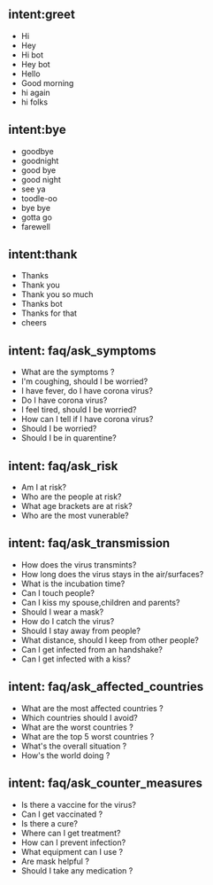 ## intent:greet
- Hi
- Hey
- Hi bot
- Hey bot
- Hello
- Good morning
- hi again
- hi folks

## intent:bye
- goodbye
- goodnight
- good bye
- good night
- see ya
- toodle-oo
- bye bye
- gotta go
- farewell

## intent:thank
- Thanks
- Thank you
- Thank you so much
- Thanks bot
- Thanks for that
- cheers


## intent: faq/ask_symptoms
- What are the symptoms ?
- I'm coughing, should I be worried? 
- I have fever, do I have corona virus? 
- Do I have corona virus? 
- I feel tired, should I be worried? 
- How can I tell if I have corona virus?  
- Should I be worried? 
- Should I be in quarentine? 

## intent: faq/ask_risk
- Am I at risk?
- Who are the people at risk? 
- What age brackets are at risk?
- Who are the most vunerable?

## intent: faq/ask_transmission
- How does the virus transmints? 
- How long does the virus stays in the air/surfaces?
- What is the incubation time?
- Can I touch people?
- Can I kiss my spouse,children and parents? 
- Should I wear a mask?
- How do I catch the virus?
- Should I stay away from people? 
- What distance, should I keep from other people? 
- Can I get infected from an handshake?
- Can I get infected with a kiss?


## intent: faq/ask_affected_countries
- What are the most affected countries ?
- Which countries should I avoid? 
- What are the worst countries ? 
- What are the top 5 worst countries ? 
- What's the overall situation ?
- How's the world doing ? 


## intent: faq/ask_counter_measures
- Is there a vaccine for the virus?
- Can I get vaccinated ? 
- Is there a cure?
- Where can I get treatment?
- How can I prevent infection?
- What equipment can I use ? 
- Are mask helpful ?
- Should I take any medication ? 